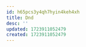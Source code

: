 ```yaml
---
id: h65pcs3y4qh7hyin4keh4xh
title: Dnd
desc: ''
updated: 1723911052479
created: 1723911052479
---
```

